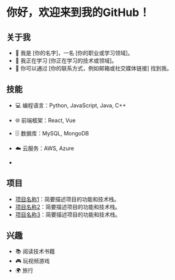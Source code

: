 # 你好，欢迎来到我的GitHub！

## 关于我
- 👋 我是 [你的名字]，一名 [你的职业或学习领域]。
- 🌱 我正在学习 [你正在学习的技术或领域]。
- 💬 你可以通过 [你的联系方式，例如邮箱或社交媒体链接] 找到我。

## 技能
- 💻 编程语言：Python, JavaScript, Java, C++
- 🌐 前端框架：React, Vue
- 🗄️ 数据库：MySQL, MongoDB
- ☁️ 云服务：AWS, Azure

- 
## 项目
- [项目名称1](项目链接)：简要描述项目的功能和技术栈。
- [项目名称2](项目链接)：简要描述项目的功能和技术栈。
- [项目名称3](项目链接)：简要描述项目的功能和技术栈。

## 兴趣
- 📚 阅读技术书籍
- 🎮 玩视频游戏
- 🌍 旅行
